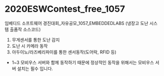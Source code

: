 # 2020ESWContest_free_1057
임베디드 소프트웨어 경진대회_자유공모_1057_EMBEDDEDLABS (냉장고 도난 시스템 출품작 소스코드)

1. 무게센서를 통한 도난 감지
2. 도난 시 카메라 동작
3. 아두이노/라즈베리파이를 통한 센서동작(도어락, RFID 등)

- 1~3 모비우스 서버와 함께 동작하기 때문에 
정상적인 동작을 위해서는 모비우스 서버 설치는 필수 입니다.
